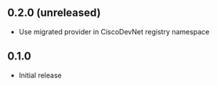 ## 0.2.0 (unreleased)

- Use migrated provider in CiscoDevNet registry namespace

## 0.1.0

- Initial release
